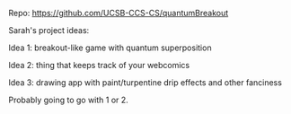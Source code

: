 
Repo: https://github.com/UCSB-CCS-CS/quantumBreakout

Sarah's project ideas: 

Idea 1: breakout-like game with quantum superposition

Idea 2: thing that keeps track of your webcomics

Idea 3: drawing app with paint/turpentine drip effects and other fanciness

Probably going to go with 1 or 2.  
